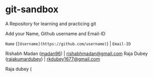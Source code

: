 # git-sandbox
A Repository for learning and practicing git

Add your Name, Github username and Email-ID

`Name` (`[Username](https://github.com/username)`) | `Email-ID`

Rishabh Madan ([madan96](https://github.com/madan96)) | rishabhmadan@gmail.com
Raja Dubey ([rajakumardubey](https://github.com/rajakumardubey)) | rkdubey1677@gmail.com

Raja dubey (
